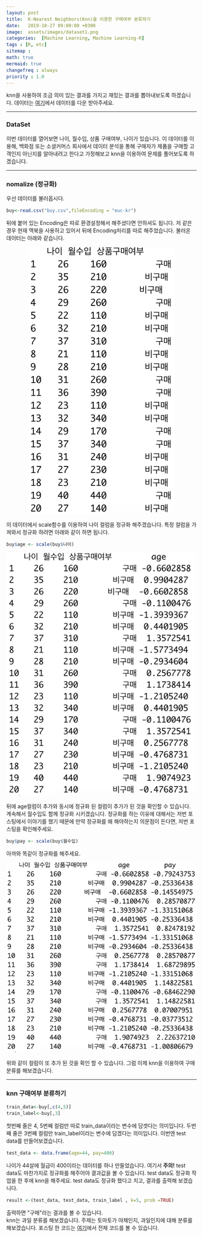 ```yaml
---
layout: post
title:  K-Nearest Neighbors(Knn)을 이용한 구매여부 분류하기
date:   2019-10-27 09:00:00 +0300
image:  assets/images/dataset1.png
categories:  [Machine Learning, Machine Learning-R]
tags : [R, etc]
sitemap :
math: true
mermaid: true
changefreq : always
priority : 1.0
---
```



knn을 사용하여 조금 의미 있는 결과를 가지고 재밌는 결과를 뽑아내보도록 하겠습니다. 데이터는 [여기](https://github.com/KEJdev/DataSet)에서 데이터를 다운 받아주세요.

-------

### DataSet  

이번 데이터를 열어보면 나이, 월수입, 상품 구매여부, 나이가 있습니다. 이 데이터를 이용해, 백화점 또는 소셜커머스 회사에서 데이터 분석을 통해 구매자가 제품을 구매할 고객인지 아닌지를 알아내려고 한다고 가정해보고 knn을 이용하여 문제를 풀어보도록 하겠습니다.  


-------


### nomalize (정규화)

우선 데이터를 불러옵시다.  

```r
buy<-read.csv("buy.csv",fileEncoding = "euc-kr") 
```

뒤에 붙어 있는 Encoding은 따로 환경설정해서 해주셨다면 안하셔도 됩니다. 저 같은 경우 현재 맥북을 사용하고 있어서 뒤에 Encoding처리를 따로 해주었습니다. 불러온 데이터는 아래와 같습니다.  


<center><img src="../assets/images/dataset1.png" ></center>  



이 데이터에서 scale함수를 이용하여 나이 컬럼을 정규화 해주겠습니다. 특정 컬럼을 가져와서 정규화 하려면 아래와 같이 하면 됩니다.  

```r
buy$age <- scale(buy$나이)
```


<center><img src="../assets/images/dataset2.png" ></center>  



뒤에 age컬럼이 추가와 동시에 정규화 된 컬럼이 추가가 된 것을 확인할 수 있습니다. 계속해서 월수입도 함께 정규화 시키겠습니다. 정규화를 하는 이유에 대해서는 저번 포스팅에서 이야기를 했기 때문에 만약 정규화를 왜 해야하는지 의문점이 든다면, 저번 포스팅을 확인해주세요.  

```r
buy$pay <- scale(buy$월수입)
```

아까와 똑같이 정규화를 해주세요.  


<center><img src="../assets//images/dataset3.png" ></center>  


위와 같이 컬럼이 또 추가 된 것을 확인 할 수 있습니다. 그럼 이제 knn을 이용하여 구매분류를 해보겠습니다.

-------

### knn 구매여부 분류하기   
 


```r
train_data<-buy[,c(4,5)]
train_label<-buy[,3]
```

첫번째 줄은 4, 5번째 컬럼만 따로 train_data이라는 변수에 담겟다는 의미입니다. 두번째 줄은 3번째 컬럼만 train_label이라는 변수에 담겠다는 의미입니다. 이번엔 test data를 만들어보겠습니다.

```r
test_data <- data.frame(age=44, pay=400)
```

나이가 44살에 월급이 400이라는 데이터를 하나 만들었습니다. 여기서 **주의!** test data도 마찬가지로 정규화를 해주어야 결과값을 볼 수 있습니다. test data도 정규화 작업을 한 후에 knn을 해주세요. test data도 정규화 했다고 치고, 결과를 출력해 보겠습니다.  

```r
result <-(test_data, test_data, train_label , k=5, prob =TRUE)
```

 
출력하면 "구매"라는 결과를 볼 수 있습니다.  
knn는 과일 분류를 해보겠습니다. 주제는 토마토가 야채인지, 과일인지에 대해 분류를 해보겠습니다. 포스팅 한 코드는 [여기](https://github.com/KEJdev/R-Example)에서 전체 코드를 볼 수 있습니다.  









